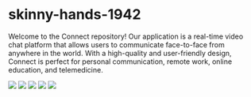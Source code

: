 # skinny-hands-1942
Welcome to the Connect repository! Our application is a real-time video chat platform that allows users to communicate face-to-face from anywhere in the world. With a high-quality and user-friendly design, Connect is perfect for personal communication, remote work, online education, and telemedicine.


<img  src="https://imagetolink.com/ib/A2MRpN5H3h.png"/>

<img src="https://imagetolink.com/ib/VoVi7Ozkgr.png"/>

<img src="https://imagetolink.com/ib/goUgCUXqc5.png"/>

<img src="https://imagetolink.com/ib/qwPFzpO49V.png"/>

<img src="https://imagetolink.com/ib/O0uRFQIjKh.png"/>
